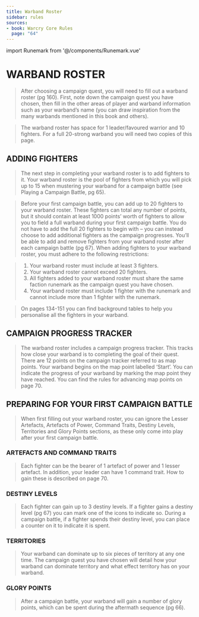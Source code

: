 ```yaml
---
title: Warband Roster
sidebar: rules
sources:
- book: Warcry Core Rules
  page: "64"
---
```

import Runemark from '@/components/Runemark.vue'

# WARBAND ROSTER

> After choosing a campaign quest, you will need to fill out a warband roster (pg 160). First, note down the campaign quest you have chosen, then fill in the other areas of player and warband information such as your warband’s name (you can draw inspiration from the many warbands mentioned in this book and others).

> The warband roster has space for 1 leader/favoured warrior and 10 fighters. For a full 20-strong warband you will need two copies of this page.

## ADDING FIGHTERS

> The next step in completing your warband roster is to add fighters to it. Your warband roster is the pool of fighters from which you will pick up to 15 when mustering your warband for a campaign battle (see Playing a Campaign Battle, pg 65).

> Before your first campaign battle, you can add up to 20 fighters to your warband roster. These fighters can total any number of points, but it should contain at least 1000 points’ worth of fighters to allow you to field a full warband during your first campaign battle. You do not have to add the full 20 fighters to begin with – you can instead choose to add additional fighters as the campaign progresses. You’ll be able to add and remove fighters from your warband roster after each campaign battle (pg 67). When adding fighters to your warband roster, you must adhere to the following restrictions:

> 1. Your warband roster must include at least 3 fighters.
> 2. Your warband roster cannot exceed 20 fighters.
> 3. All fighters added to your warband roster must share the same faction runemark as the campaign quest you have chosen.
> 4. Your warband roster must include 1 fighter with the <Runemark mark="Leader"/> runemark  and cannot include more than 1 fighter with the <Runemark mark="Leader"/> runemark.

> On pages 134-151 you can find background tables to help you personalise all the fighters in your warband.

## CAMPAIGN PROGRESS TRACKER

> The warband roster includes a campaign progress tracker. This tracks how close your warband is to completing the goal of their quest. There are 12 points on the campaign tracker referred to as map points. Your warband begins on the map point labelled ‘Start’. You can indicate the progress of your warband by marking the map point they have reached. You can find the rules for advancing map points on page 70.

## PREPARING FOR YOUR FIRST CAMPAIGN BATTLE

> When first filling out your warband roster, you can ignore the Lesser Artefacts, Artefacts of Power, Command Traits, Destiny Levels, Territories and Glory Points sections, as these only come into play after your first campaign battle.

### ARTEFACTS AND COMMAND TRAITS

> Each fighter can be the bearer of 1 artefact of power and 1 lesser artefact. In addition, your leader can have 1 command trait. How to gain these is described on page 70.

### DESTINY LEVELS

> Each fighter can gain up to 3 destiny levels. If a fighter gains a destiny level (pg 67) you can mark one of the icons to indicate so. During a campaign battle, if a fighter spends their destiny level, you can place a counter on it to indicate it is spent.

### TERRITORIES

> Your warband can dominate up to six pieces of territory at any one time. The campaign quest you have chosen will detail how your warband can dominate territory and what effect territory has on your warband.

### GLORY POINTS

> After a campaign battle, your warband will gain a number of glory points, which can be spent during the aftermath sequence (pg 66).
